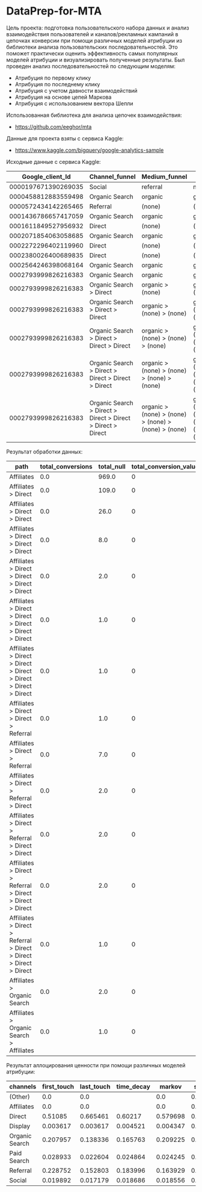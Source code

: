 # DataPrep-for-MTA

Цель проекта: подготовка пользовательского набора данных и анализ взаимодействия пользователей и каналов/рекламных кампаний в цепочках конверсии при помощи различных моделей атрибуции из библиотеки анализа пользовательских последовательностей. Это поможет практически оценить эффективность самых популярных моделей атрибуции и визуализировать полученные результаты.
Был проведен анализ последовательностей по следующим моделям:
- Атрибуция по первому клику
- Атрибуция по последнему клику
- Атрибуция с учетом давности взаимодействий
- Атрибуция на основе цепей Маркова
- Атрибуция с использованием вектора Шепли

Использованная библиотека для анализа цепочек взаимодействия:
- https://github.com/eeghor/mta

Данные для проекта взяты с сервиса Kaggle:
- https://www.kaggle.com/bigquery/google-analytics-sample

Исходные данные с сервиса Kaggle:

| Google_client_Id    | Channel_funnel                                              | Medium_funnel                                        | Source_funnel                                                 | Campaign_funnel                                                       | Transactions | Revenue |
| ------------------- | ----------------------------------------------------------- | ---------------------------------------------------- | ------------------------------------------------------------- | --------------------------------------------------------------------- | ------------ | ------- |
| 0000197671390269035 | Social                                                      | referral                                             | m.facebook.com                                                | (not set)                                                             |              |         |
| 0000458812883559498 | Organic Search                                              | organic                                              | google                                                        | (not set)                                                             |              |         |
| 0000572434142265465 | Referral                                                    | (none)                                               | (direct)                                                      | (not set)                                                             |              |         |
| 0001436786657417059 | Organic Search                                              | organic                                              | google                                                        | (not set)                                                             |              |         |
| 0001611849527956932 | Direct                                                      | (none)                                               | (direct)                                                      | (not set)                                                             |              |         |
| 0002071854063058685 | Organic Search                                              | organic                                              | google                                                        | (not set)                                                             |              |         |
| 0002272296402119960 | Direct                                                      | (none)                                               | (direct)                                                      | (not set)                                                             |              |         |
| 0002380026400689835 | Direct                                                      | (none)                                               | (direct)                                                      | (not set)                                                             |              |         |
| 0002564246398068164 | Organic Search                                              | organic                                              | google                                                        | (not set)                                                             |              |         |
| 0002793999826216383 | Organic Search                                              | organic                                              | google                                                        | (not set)                                                             |              |         |
| 0002793999826216383 | Organic Search > Direct                                     | organic > (none)                                     | google > (direct)                                             | (not set) > (not set)                                                 |              |         |
| 0002793999826216383 | Organic Search > Direct > Direct                            | organic > (none) > (none)                            | google > (direct) > (direct)                                  | (not set) > (not set) > (not set)                                     |              |         |
| 0002793999826216383 | Organic Search > Direct > Direct > Direct                   | organic > (none) > (none) > (none)                   | google > (direct) > (direct) > (direct)                       | (not set) > (not set) > (not set) > (not set)                         |              |         |
| 0002793999826216383 | Organic Search > Direct > Direct > Direct > Direct          | organic > (none) > (none) > (none) > (none)          | google > (direct) > (direct) > (direct) > (direct)            | (not set) > (not set) > (not set) > (not set) > (not set)             |              |         |
| 0002793999826216383 | Organic Search > Direct > Direct > Direct > Direct > Direct | organic > (none) > (none) > (none) > (none) > (none) | google > (direct) > (direct) > (direct) > (direct) > (direct) | (not set) > (not set) > (not set) > (not set) > (not set) > (not set) |              |         |

Результат обработки данных:

|path                                                                                                                                                                                                                                                                                                                                                                                            |total_conversions|total_null|total_conversion_value|
|------------------------------------------------------------------------------------------------------------------------------------------------------------------------------------------------------------------------------------------------------------------------------------------------------------------------------------------------------------------------------------------------|-----------------|----------|----------------------|
|Affiliates                                                                                                                                                                                                                                                                                                                                                                                      |0.0              |969.0     |0                     |
|Affiliates > Direct                                                                                                                                                                                                                                                                                                                                                                             |0.0              |109.0     |0                     |
|Affiliates > Direct > Direct                                                                                                                                                                                                                                                                                                                                                                    |0.0              |26.0      |0                     |
|Affiliates > Direct > Direct > Direct                                                                                                                                                                                                                                                                                                                                                           |0.0              |8.0       |0                     |
|Affiliates > Direct > Direct > Direct > Direct                                                                                                                                                                                                                                                                                                                                                  |0.0              |2.0       |0                     |
|Affiliates > Direct > Direct > Direct > Direct > Direct                                                                                                                                                                                                                                                                                                                                         |0.0              |1.0       |0                     |
|Affiliates > Direct > Direct > Direct > Direct > Direct > Direct                                                                                                                                                                                                                                                                                                                                |0.0              |1.0       |0                     |
|Affiliates > Direct > Direct > Referral                                                                                                                                                                                                                                                                                                                                                         |0.0              |1.0       |0                     |
|Affiliates > Direct > Referral                                                                                                                                                                                                                                                                                                                                                                  |0.0              |7.0       |0                     |
|Affiliates > Direct > Referral > Direct                                                                                                                                                                                                                                                                                                                                                         |0.0              |2.0       |0                     |
|Affiliates > Direct > Referral > Direct > Direct                                                                                                                                                                                                                                                                                                                                                |0.0              |2.0       |0                     |
|Affiliates > Direct > Referral > Direct > Direct > Direct                                                                                                                                                                                                                                                                                                                                       |0.0              |2.0       |0                     |
|Affiliates > Direct > Referral > Direct > Direct > Direct > Direct                                                                                                                                                                                                                                                                                                                              |0.0              |1.0       |0                     |
|Affiliates > Organic Search                                                                                                                                                                                                                                                                                                                                                                     |0.0              |2.0       |0                     |
|Affiliates > Organic Search > Affiliates                                                                                                                                                                                                                                                                                                                                                        |0.0              |1.0       |0                     |

Результат аллоцирования ценности при помощи различных моделей атрибуции:


|channels      |first_touch|last_touch|time_decay|markov  |shapley |shao    |
|--------------|-----------|----------|----------|--------|--------|--------|
|(Other)       |0.0        |0.0       |          |0.0     |0.0     |        |
|Affiliates    |0.0        |0.0       |          |0.0     |0.0     |        |
|Direct        |0.51085    |0.665461  |0.60217   |0.579698|0.544822|0.607559|
|Display       |0.003617   |0.003617  |0.004521  |0.004347|0.006195|0.003448|
|Organic Search|0.207957   |0.138336  |0.165763  |0.209225|0.184215|0.036668|
|Paid Search   |0.028933   |0.022604  |0.024864  |0.024245|0.026763|0.016022|
|Referral      |0.228752   |0.152803  |0.183996  |0.163929|0.218768|0.330202|
|Social        |0.019892   |0.017179  |0.018686  |0.018556|0.019236|0.006101|





